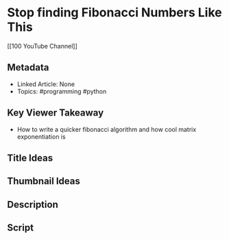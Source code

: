 # Stop finding Fibonacci Numbers Like This

[[100 YouTube Channel]]

## Metadata
- Linked Article: None
- Topics: #programming #python

## Key Viewer Takeaway
- How to write a quicker fibonacci algorithm and how cool matrix exponentiation is
## Title Ideas

## Thumbnail Ideas

## Description

## Script